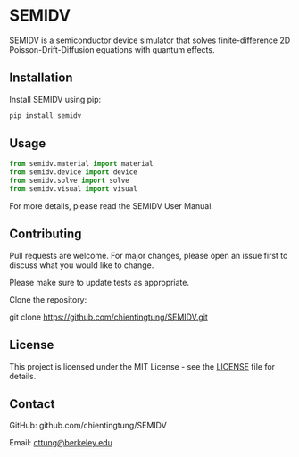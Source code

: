 # SEMIDV
SEMIDV is a semiconductor device simulator that solves finite-difference 2D Poisson-Drift-Diffusion equations with quantum effects.

## Installation

Install SEMIDV using pip:

```bash
pip install semidv
```

## Usage

```python
from semidv.material import material
from semidv.device import device
from semidv.solve import solve
from semidv.visual import visual
```

For more details, please read the SEMIDV User Manual.

## Contributing

Pull requests are welcome. For major changes, please open an issue first
to discuss what you would like to change.

Please make sure to update tests as appropriate.

Clone the repository:

git clone https://github.com/chientingtung/SEMIDV.git

## License

This project is licensed under the MIT License - see the [LICENSE](LICENSE) file for details.

## Contact

GitHub: github.com/chientingtung/SEMIDV

Email: cttung@berkeley.edu
